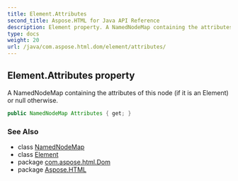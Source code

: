 ```yaml
---
title: Element.Attributes
second_title: Aspose.HTML for Java API Reference
description: Element property. A NamedNodeMap containing the attributes of this node if it is an Element or null otherwise
type: docs
weight: 20
url: /java/com.aspose.html.dom/element/attributes/
---
```

## Element.Attributes property

A NamedNodeMap containing the attributes of this node (if it is an Element) or null otherwise.

```java
public NamedNodeMap Attributes { get; }
```

### See Also

* class [NamedNodeMap](../../../com.aspose.html.collections/namednodemap/)
* class [Element](../)
* package [com.aspose.html.Dom](../../element/)
* package [Aspose.HTML](../../../)
